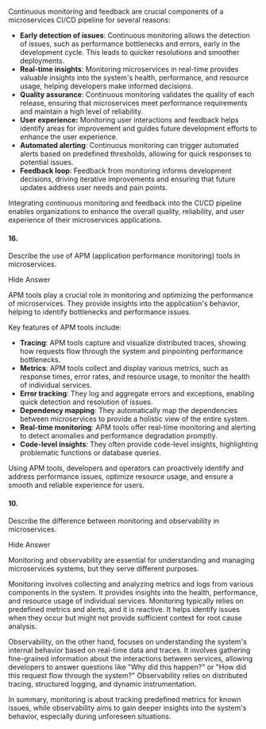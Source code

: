 Continuous monitoring and feedback are crucial components of a microservices CI/CD pipeline for several reasons:

- **Early detection of issues**: Continuous monitoring allows the detection of issues, such as performance bottlenecks and errors, early in the development cycle. This leads to quicker resolutions and smoother deployments.
- **Real-time insights**: Monitoring microservices in real-time provides valuable insights into the system's health, performance, and resource usage, helping developers make informed decisions.
- **Quality assurance**: Continuous monitoring validates the quality of each release, ensuring that microservices meet performance requirements and maintain a high level of reliability.
- **User experience:** Monitoring user interactions and feedback helps identify areas for improvement and guides future development efforts to enhance the user experience.
- **Automated alerting**: Continuous monitoring can trigger automated alerts based on predefined thresholds, allowing for quick responses to potential issues.
- **Feedback loop**: Feedback from monitoring informs development decisions, driving iterative improvements and ensuring that future updates address user needs and pain points.

Integrating continuous monitoring and feedback into the CI/CD pipeline enables organizations to enhance the overall quality, reliability, and user experience of their microservices applications.



#### 16.

Describe the use of APM (application performance monitoring) tools in microservices.

Hide Answer

APM tools play a crucial role in monitoring and optimizing the performance of microservices. They provide insights into the application's behavior, helping to identify bottlenecks and performance issues.

Key features of APM tools include:

- **Tracing**: APM tools capture and visualize distributed traces, showing how requests flow through the system and pinpointing performance bottlenecks.
- **Metrics**: APM tools collect and display various metrics, such as response times, error rates, and resource usage, to monitor the health of individual services.
- **Error tracking**: They log and aggregate errors and exceptions, enabling quick detection and resolution of issues.
- **Dependency mapping**: They automatically map the dependencies between microservices to provide a holistic view of the entire system.
- **Real-time monitoring**: APM tools offer real-time monitoring and alerting to detect anomalies and performance degradation promptly.
- **Code-level insights**: They often provide code-level insights, highlighting problematic functions or database queries.

Using APM tools, developers and operators can proactively identify and address performance issues, optimize resource usage, and ensure a smooth and reliable experience for users.



#### 10.

Describe the difference between monitoring and observability in microservices.

Hide Answer

Monitoring and observability are essential for understanding and managing microservices systems, but they serve different purposes.

Monitoring involves collecting and analyzing metrics and logs from various components in the system. It provides insights into the health, performance, and resource usage of individual services. Monitoring typically relies on predefined metrics and alerts, and it is reactive. It helps identify issues when they occur but might not provide sufficient context for root cause analysis.

Observability, on the other hand, focuses on understanding the system's internal behavior based on real-time data and traces. It involves gathering fine-grained information about the interactions between services, allowing developers to answer questions like "Why did this happen?" or "How did this request flow through the system?" Observability relies on distributed tracing, structured logging, and dynamic instrumentation.

In summary, monitoring is about tracking predefined metrics for known issues, while observability aims to gain deeper insights into the system's behavior, especially during unforeseen situations.